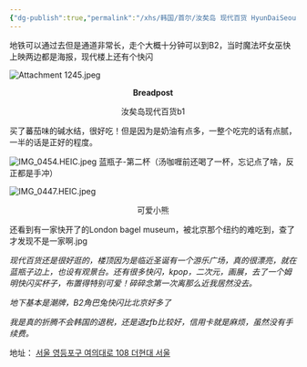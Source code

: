 ```yaml
---
{"dg-publish":true,"permalink":"/xhs/韩国/首尔/汝矣岛 现代百货 HyunDaiSeoul/","tags":["rednote","首尔"],"created":"2024-11-12","updated":"2025-04-13T16:43:16.545+08:00"}
---
```



地铁可以通过去但是通道非常长，走个大概十分钟可以到B2，当时魔法坏女巫快上映两边都是海报，现代楼上还有个快闪

![Attachment 1245.jpeg](/img/user/xhs/%E9%9F%A9%E5%9B%BD/%E9%A6%96%E5%B0%94/photo-%E9%A6%96%E5%B0%94/Attachment%201245.jpeg) 
**<center>Breadpost</center>**
<center>汝矣岛现代百货b1</center>

买了蕃茄味的碱水结，很好吃！但是因为是奶油有点多，一整个吃完的话有点腻，一半的话是正好的程度。

![IMG_0454.HEIC.jpeg](/img/user/xhs/%E9%9F%A9%E5%9B%BD/%E9%A6%96%E5%B0%94/attachments/IMG_0454.HEIC.jpeg)
蓝瓶子-第二杯（汤咖喱前还喝了一杯，忘记点了啥，反正都是手冲）

![IMG_0447.HEIC.jpeg](/img/user/xhs/%E9%9F%A9%E5%9B%BD/%E9%A6%96%E5%B0%94/attachments/IMG_0447.HEIC.jpeg)
<center>可爱小熊</center>

还看到有一家快开了的London bagel museum，被北京那个纽约的难吃到，查了才发现不是一家啊.jpg

*现代百货还是很好逛的，楼顶因为是临近圣诞有一个游乐广场，真的很漂亮，就在蓝瓶子边上，也设有观景台。还有很多快闪，kpop，二次元，画展，去了一个姆明快闪买杯子，布置得特别可爱！碎碎念第一次离那么近我居然没去。*

*地下基本是潮牌，B2角巴兔快闪比北京好多了*

*我是真的折腾不会韩国的退税，还是退zfb比较好，信用卡就是麻烦，虽然没有手续费。*

地址：
[서울 영등포구 여의대로 108 더현대 서울](https://pcmap.place.naver.com/place/1386302181/home?entry=bmp&from=map&fromPanelNum=2&timestamp=202504131642&locale=ko&svcName=map_pcv5&searchText=HyunDaiSeoul#)
